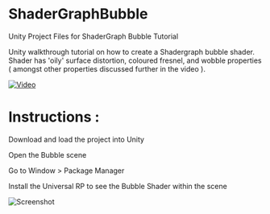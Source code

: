 # ShaderGraphBubble
 Unity Project Files for ShaderGraph Bubble Tutorial

Unity walkthrough tutorial on how to create a Shadergraph bubble shader. Shader has 'oily' surface distortion, coloured fresnel, and wobble properties ( amongst other properties discussed further in the video ).

[![Video](https://img.youtube.com/vi/YVlvNRd6NjY/maxresdefault.jpg)](https://www.youtube.com/watch?v=YVlvNRd6NjY)

# Instructions :

Download and load the project into Unity

Open the Bubble scene

Go to Window > Package Manager

Install the Universal RP to see the Bubble Shader within the scene

![Screenshot](https://github.com/PlayDevelopStudio/ShaderGraphBubble/blob/master/UnityShadergraphBubbleScreenshot.png)
